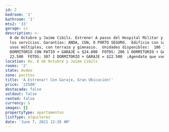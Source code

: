 ```yaml
---
id: 2
bedroom: '1'
bathroom: '1'
mts2: '33'
garage: si
description: >-
  8 de Octubre y Jaime Cibils. Estrene! A pasos del Hospital Militar y de todos
  los servicios. Garantías: ANDA, CGN, O PORTO SEGURO.  Edificio con salón de
  usos múltiples, con terraza y gimnasio.  Unidades disponibles:  106 1
  DORMITORIO CON PATIO + GARAJE = $24.000  FOTOS: 206 1 DORMITORIO + GARAJE = $
  22.500  FOTOS: 307 1 DORMITORIO + GARAJE = $22.500  ¡Agendate que vuelan!
location: Av. 8 de Octubre y Jaime Cibils
rooms: '2'
state: mvdeo
zone: pocitos
title: 'A Estrenar! Con Garaje, Gran Ubicación!'
price: '22500'
destacada: false
soldout: false
rented: false
currency: $
images: []
propertyType: apartamentos
listType: alquileres
date: 'June 7, 2021 12:26 AM'
---
```


